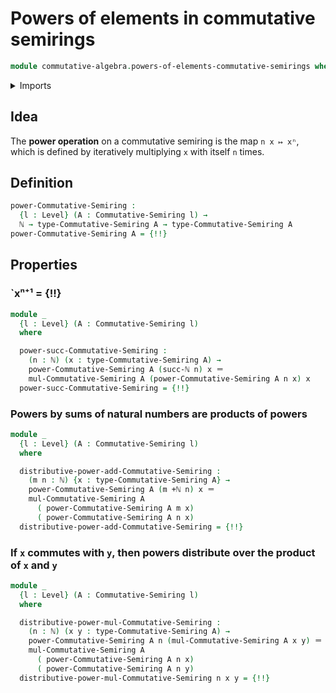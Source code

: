 # Powers of elements in commutative semirings

```agda
module commutative-algebra.powers-of-elements-commutative-semirings where
```

<details><summary>Imports</summary>

```agda
open import commutative-algebra.commutative-semirings

open import elementary-number-theory.addition-natural-numbers
open import elementary-number-theory.natural-numbers

open import foundation.identity-types
open import foundation.universe-levels

open import ring-theory.powers-of-elements-semirings
```

</details>

## Idea

The **power operation** on a commutative semiring is the map `n x ↦ xⁿ`, which
is defined by iteratively multiplying `x` with itself `n` times.

## Definition

```agda
power-Commutative-Semiring :
  {l : Level} (A : Commutative-Semiring l) →
  ℕ → type-Commutative-Semiring A → type-Commutative-Semiring A
power-Commutative-Semiring A = {!!}
```

## Properties

### `xⁿ⁺¹ = {!!}

```agda
module _
  {l : Level} (A : Commutative-Semiring l)
  where

  power-succ-Commutative-Semiring :
    (n : ℕ) (x : type-Commutative-Semiring A) →
    power-Commutative-Semiring A (succ-ℕ n) x ＝
    mul-Commutative-Semiring A (power-Commutative-Semiring A n x) x
  power-succ-Commutative-Semiring = {!!}
```

### Powers by sums of natural numbers are products of powers

```agda
module _
  {l : Level} (A : Commutative-Semiring l)
  where

  distributive-power-add-Commutative-Semiring :
    (m n : ℕ) {x : type-Commutative-Semiring A} →
    power-Commutative-Semiring A (m +ℕ n) x ＝
    mul-Commutative-Semiring A
      ( power-Commutative-Semiring A m x)
      ( power-Commutative-Semiring A n x)
  distributive-power-add-Commutative-Semiring = {!!}
```

### If `x` commutes with `y`, then powers distribute over the product of `x` and `y`

```agda
module _
  {l : Level} (A : Commutative-Semiring l)
  where

  distributive-power-mul-Commutative-Semiring :
    (n : ℕ) (x y : type-Commutative-Semiring A) →
    power-Commutative-Semiring A n (mul-Commutative-Semiring A x y) ＝
    mul-Commutative-Semiring A
      ( power-Commutative-Semiring A n x)
      ( power-Commutative-Semiring A n y)
  distributive-power-mul-Commutative-Semiring n x y = {!!}
```
